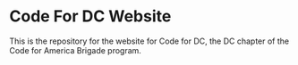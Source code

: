 Code For DC Website
=============

This is the repository for the website for Code for DC, the DC chapter of the Code for America Brigade program.

